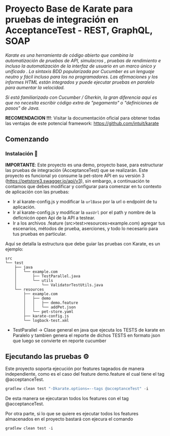 #  Proyecto Base de Karate para pruebas de integración en AcceptanceTest - REST, GraphQL, SOAP
_Karate es una herramienta de código abierto que combina la automatización de pruebas de API, simulacros , pruebas de rendimiento e incluso la automatización de la interfaz de usuario en un marco único y unificado . La sintaxis BDD popularizada por Cucumber es un lenguaje neutro y fácil incluso para los no programadores. Las afirmaciones y los informes HTML están integrados y puede ejecutar pruebas en paralelo para aumentar la velocidad._

_Si está familiarizado con Cucumber / Gherkin, la gran diferencia aquí es que no necesita escribir código extra de "pegamento" o "definiciones de pasos" de Java._

**RECOMENDACION !!!**: Visitar la documentación oficial para obtener todas las ventajas de este potencial framework: https://github.com/intuit/karate
## Comenzando

### Instalación 🔧

**IMPORTANTE**: Este proyecto es una demo, proyecto base, para estructurar las pruebas de integración (AcceptanceTest) que se realizarán. Este proyecto es funcional yo consume la pet-store  API en su versión 3 (https://petstore3.swagger.io/api/v3), sin embargo, a continuación te contamos que debes modificar y configurar para comenzar en tu contexto de aplicación con las pruebas:
- Ir al karate-config.js y modificar la `urlBase` por la url o endpoint de tu aplicación.
- Ir al karate-config.js y modificar la `oasUrl` por el path y nombre de la deficnicón open Api de la API a testear.
- Ir a los archivos .feature (src>test>resources>example.com) agregar tus escenarios, métodos de prueba, aserciones, y todo lo necesario para tus pruebas en particular.

Aquí se detalla la estructura que debe guiar las pruebas con Karate, es un ejemplo:

```
src
└── test
    ├── java
    │   └── example.com
    │       ├── TestParallel.java
    │       └── utils
    │           └── ValidatorTestUtils.java
    └── resources
        ├── example.com
        │   ├── demo
        │   │   ├── demo.feature
        │   │   └── addPet.json
        │   └── pet-store.yaml
        ├── karate-config.js
        └── logback-test.xml
```

- TestParallel -> Clase general en java que ejecuta los TESTS de karate en Paralelo y tambien genera el reporte de dichos TESTS en formato json que luego se convierte en reporte cucumber

## Ejecutando las pruebas ⚙️
Este proyecto soporta ejecución por features tageados de manera independiente, como es el caso del feature demo.feature el cual tiene el tag @acceptanceTest.

```gradle
gradlew clean test "-Dkarate.options=--tags @acceptanceTest" -i
```

De esta manera se ejecutaran todos los features con el tag @acceptanceTest.

Por otra parte, si lo que se quiere es ejecutar todos los features almacenados en el proyecto bastará con ejecura el comando

```gradle
gradlew clean test -i
```